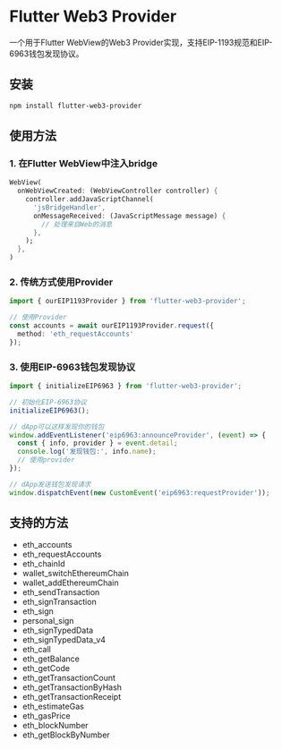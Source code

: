 # Flutter Web3 Provider

一个用于Flutter WebView的Web3 Provider实现，支持EIP-1193规范和EIP-6963钱包发现协议。

## 安装

```bash
npm install flutter-web3-provider
```

## 使用方法

### 1. 在Flutter WebView中注入bridge

```dart
WebView(
  onWebViewCreated: (WebViewController controller) {
    controller.addJavaScriptChannel(
      'jsBridgeHandler',
      onMessageReceived: (JavaScriptMessage message) {
        // 处理来自Web的消息
      },
    );
  },
)
```

### 2. 传统方式使用Provider

```typescript
import { ourEIP1193Provider } from 'flutter-web3-provider';

// 使用Provider
const accounts = await ourEIP1193Provider.request({
  method: 'eth_requestAccounts'
});
```

### 3. 使用EIP-6963钱包发现协议

```typescript
import { initializeEIP6963 } from 'flutter-web3-provider';

// 初始化EIP-6963协议
initializeEIP6963();

// dApp可以这样发现你的钱包
window.addEventListener('eip6963:announceProvider', (event) => {
  const { info, provider } = event.detail;
  console.log('发现钱包:', info.name);
  // 使用provider
});

// dApp发送钱包发现请求
window.dispatchEvent(new CustomEvent('eip6963:requestProvider'));
```

## 支持的方法

- eth_accounts
- eth_requestAccounts
- eth_chainId
- wallet_switchEthereumChain
- wallet_addEthereumChain
- eth_sendTransaction
- eth_signTransaction
- eth_sign
- personal_sign
- eth_signTypedData
- eth_signTypedData_v4
- eth_call
- eth_getBalance
- eth_getCode
- eth_getTransactionCount
- eth_getTransactionByHash
- eth_getTransactionReceipt
- eth_estimateGas
- eth_gasPrice
- eth_blockNumber
- eth_getBlockByNumber 